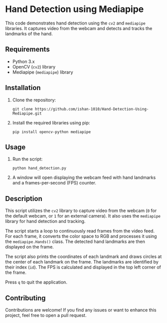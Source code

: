 # Hand Detection using Mediapipe

This code demonstrates hand detection using the `cv2` and `mediapipe` libraries. It captures video from the webcam and detects and tracks the landmarks of the hand.

## Requirements

- Python 3.x
- OpenCV (`cv2`) library
- Mediapipe (`mediapipe`) library

## Installation

1. Clone the repository:

   ```
   git clone https://github.com/ishan-1010/Hand-Detection-Using-Mediapipe.git
   ```

2. Install the required libraries using pip:

   ```
   pip install opencv-python mediapipe
   ```

## Usage

1. Run the script:

   ```
   python hand_detection.py
   ```

2. A window will open displaying the webcam feed with hand landmarks and a frames-per-second (FPS) counter.

## Description

This script utilizes the `cv2` library to capture video from the webcam (`0` for the default webcam, or `1` for an external camera). It also uses the `mediapipe` library for hand detection and tracking.

The script starts a loop to continuously read frames from the video feed. For each frame, it converts the color space to RGB and processes it using the `mediapipe.Hands()` class. The detected hand landmarks are then displayed on the frame.

The script also prints the coordinates of each landmark and draws circles at the center of each landmark on the frame. The landmarks are identified by their index (`id`). The FPS is calculated and displayed in the top left corner of the frame.

Press `q` to quit the application.

## Contributing

Contributions are welcome! If you find any issues or want to enhance this project, feel free to open a pull request.
